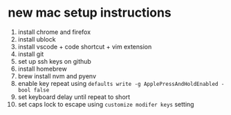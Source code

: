 # new mac setup instructions

1. install chrome and firefox
2. install ublock
3. install vscode + code shortcut + vim extension
4. install git
5. set up ssh keys on github
6. install homebrew
7. brew install nvm and pyenv
8. enable key repeat using `defaults write -g ApplePressAndHoldEnabled -bool false`
9. set keyboard delay until repeat to short
10. set caps lock to escape using `customize modifer keys` setting
